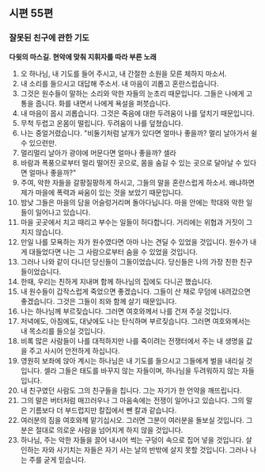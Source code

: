 ## 시편 55편

### 잘못된 친구에 관한 기도
**다윗의 마스길. 현악에 맞춰 지휘자를 따라 부른 노래**
1. 오 하나님, 내 기도를 들어 주시고, 내 간절한 소원을 모른 체하지 마소서.
2. 내 소리를 들으시고 대답해 주소서. 내 마음이 괴롭고 혼란스럽습니다.
3. 그것은 원수들이 말하는 소리와 악한 자들의 눈초리 때문입니다. 그들은 나에게 고통을 줍니다. 화를 내면서 나에게 욕설을 퍼붓습니다.
4. 내 마음이 몹시 괴롭습니다. 그것은 죽음에 대한 두려움이 나를 덮치기 때문입니다.
5. 무척 두렵고 온몸이 떨립니다. 두려움이 나를 덮쳤습니다.
6. 나는 중얼거렸습니다. "비둘기처럼 날개가 있다면 얼마나 좋을까? 멀리 날아가서 쉴 수 있으련만.
7. 멀리멀리 날아가 광야에 머문다면 얼마나 좋을까? 셀라
8. 바람과 폭풍으로부터 멀리 떨어진 곳으로, 몸을 숨길 수 있는 곳으로 달아날 수 있다면 얼마나 좋을까?"
9. 주여, 악한 자들을 갈팡질팡하게 하시고, 그들의 말을 혼란스럽게 하소서. 왜냐하면 제가 마을에 폭력과 싸움이 있는 것을 보았기 때문입니다.
10. 밤낮 그들은 마을의 담을 어슬렁거리며 돌아다닙니다. 마을 안에는 학대와 악한 일들이 일어나고 있습니다.
11. 마을 곳곳에서 치고 때리고 부수는 일들이 허다합니다. 거리에는 위협과 거짓이 그치지 않습니다.
12. 만일 나를 모욕하는 자가 원수였다면 아마 나는 견딜 수 있었을 것입니다. 원수가 내게 대들었다면 나는 그 사람으로부터 숨을 수 있었을 것입니다.
13. 그러나 나와 같이 다니던 당신들이 그들이었습니다. 당신들은 나의 가장 친한 친구들이었습니다.
14. 한때, 우리는 친하게 지내며 함께 하나님의 집에도 다니곤 했습니다.
15. 내 원수들이 갑작스럽게 죽었으면 좋겠습니다. 그들이 산 채로 무덤에 내려갔으면 좋겠습니다. 그것은 그들이 죄와 함께 살기 때문입니다.
16. 나는 하나님께 부르짖습니다. 그러면 여호와께서 나를 건져 주실 것입니다.
17. 저녁에도, 아침에도, 대낮에도 나는 탄식하며 부르짖습니다. 그러면 여호와께서는 내 목소리를 들으실 것입니다.
18. 비록 많은 사람들이 나를 대적하지만 나를 죽이려는 전쟁터에서 주는 내 생명을 값을 주고 사시어 안전하게 하십니다.
19. 영원히 보좌에 앉아 계시는 하나님은 내 기도를 들으시고 그들에게 벌을 내리실 것입니다. 셀라 그들은 태도를 바꾸지 않는 자들이며, 하나님을 두려워하지 않는 자들입니다.
20. 내 친구였던 사람도 그의 친구들을 칩니다. 그는 자기가 한 언약을 깨뜨립니다.
21. 그의 말은 버터처럼 매끄러우나 그 마음속에는 전쟁이 일어나고 있습니다. 그의 말은 기름보다 더 부드럽지만 칼집에서 뺀 칼과 같습니다.
22. 여러분의 짐을 여호와께 맡기십시오. 그러면 그분이 여러분을 돌보실 것입니다. 그분은 절대로 의로운 사람을 넘어지게 하지 않을 것입니다.
23. 하나님, 주는 악한 자들을 끌어 내시어 썩는 구덩이 속으로 집어 넣을 것입니다. 살인하는 자와 사기치는 자들은 자기 사는 날의 반밖에 살지 못할 것입니다. 그러나 나는 주를 굳게 믿습니다.